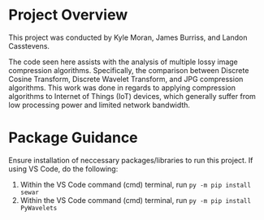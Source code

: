 # Project Overview

This project was conducted by Kyle Moran, James Burriss, and Landon Casstevens. 

The code seen here assists with the analysis of multiple lossy image compression algorithms. Specifically, the comparison between Discrete Cosine Transform, Discrete Wavelet Transform, and JPG compression algorithms. This work was done in regards to applying compression algorithms to Internet of Things (IoT) devices, which generally suffer from low processing power and limited network bandwidth. 

# Package Guidance

Ensure installation of neccessary packages/libraries to run this project. 
If using VS Code, do the following:

1. Within the VS Code command (cmd) terminal, run `py -m pip install sewar`
2. Within the VS Code command (cmd) terminal, run `py -m pip install PyWavelets`